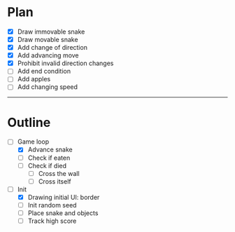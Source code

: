 # Plan

- [x] Draw immovable snake
- [x] Draw movable snake
- [x] Add change of direction
- [x] Add advancing move
- [x] Prohibit invalid direction changes
- [ ] Add end condition
- [ ] Add apples
- [ ] Add changing speed

---

# Outline

- [ ] Game loop
  - [x] Advance snake
  - [ ] Check if eaten
  - [ ] Check if died
    - [ ] Cross the wall
    - [ ] Cross itself
- [ ] Init
  - [x] Drawing initial UI: border
  - [ ] Init random seed
  - [ ] Place snake and objects
  - [ ] Track high score
